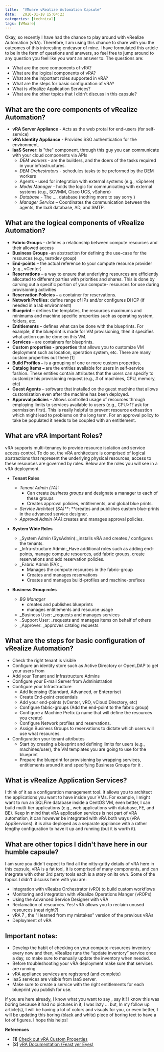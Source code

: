 ```yaml
---
title:  "VMware vRealize Automation Capsule"
date:   2016-01-18 15:04:23
categories: [technical]
tags: [VMware]
---
```

Okay, so recently I have had the chance to play around with vRealize Automation (vRA). Therefore, I am using this chance to share with you the outcomes of this interesting endeavor of mine. I have formulated this article to be in the form of questions and answers, so feel free to jump around to any question you feel like you want an answer to. The questions are:

*   What are the core components of vRA?
*   What are the logical components of vRA?
*   What are the important roles supported in vRA?
*   What are the steps for basic configuration of vRA?
*   What is vRealize Application Services?
*   What are the other topics that I didn't discuss in this capsule?

## What are the core components of vRealize Automation?

*   **vRA Server Appliance** - Acts as the web protal for end-users (for self-service)
*   **vRA Identity Appliance** - Provides SSO authentication for the environment.
*   **IaaS Server**: is "the" component, through this guy you can communicate with your cloud components via APIs
    *   _DEM workers_ - are the builders, and the doers of the tasks required in your infrastructures.
    *   _DEM Orchestrators_ - schedules tasks to be preformed by the DEM workers
    *   Agents - used for integration with external systems (e.g., vSphere)
    *   _Model Manager_ - holds the logic for communicating with external systems (e.g., SCVMM, Cisco UCS, vSphere)
    *   _Database -_ The .... database (nothing more to say sorry )
    *   _Manager Service_ – Coordinates the communication between the agents, the IaaS database, AD, and SMTP.

## What are the logical components of vRealize Automation?

*   **Fabric Groups** – defines a relationship between compute resources and their allowed access
*   **Business Groups** -an abstraction for defining the use-case for the resources (e.g., test/dev  group)
*   **End-points** – the actual reference to your compute resource provider (e.g., vCenter)
*   **Reservations** – a way to ensure that underlying resources are efficiently allocated to different parties with priorities and shares. This is done by carving out a specific portion of your compute- resources for use during provisioning activities
*   **Reservation Policies –** a container for reservations.
*   **Network Profiles:** define range of IPs  and/or configures DHCP (if needed in a lab environment)
*   **Blueprint –** defines the templates, the resources maximums and minimums and machine specific properties such as operating system, folders, etc.
*   **Entitlements** – defines what can be done with the blueprints. For example, if the blueprint is made for VM provisioning, then it specifies what action can be done on this VM.
*   **Services** - are containers for blueprints.
*   **Custom properties - properties** that allows you to customize VM deployment such as location, operation system, etc. There are many custom properties out there [1]
*   **Build Profiles –** is a grouping of one or more custom properties.
*   **Catalog Items –** are the entities available for users in self-service fashion. These entities contain attributes that the users can specify to customize his provisioning request (e.g., # of machines, CPU, memory, etc)
*   **Guest Agents** – software that installed on the guest machine that allows customization even after the machine has been deployed.
*   **Approval policies** – Allows controlled usage of resources through employing limits to services available to users (e.g., CPU>1? ask for permission first). This is really helpful to prevent resource exhaustion which might lead to problems on the long term. For an approval policy to take be populated it needs to be coupled with an entitlement.

## What are vRA important Roles?

vRA supports multi-tenancy to provide resource isolation and service access control. To do so, the vRA architecture is comprised of logical abstractions that represent the underlying physical resources, access to these resources are governed by roles. Below are the roles you will see in a vRA deployment.

*   **Tenant Roles**
    *   _Tenant Admin (TA):_
        *   Can create _business groups_ and designate a manager to each of these groups
        *   Creates approval policies, entitlements, and global blue prints.
    *   _Service Architect (SA)_**: **creates and publishes custom blue-prints in the advanced service designer.
    *   _Approval Admin (AA)_:creates and manages approval policies.

*   **System Wide Roles**
    *   _System Admin (SysAdmin):_installs vRA and creates / configures the tenants.
    *   _Infra-structure Admin:_Have additional roles such as adding end-points, manage compute resources, add fabric groups, create reservations and add reservation policies.
    *   _Fabric Admin (FA): _
        *   Manages the compute resources in the fabric-group
        *   Creates and manages reservations
        *   Creates and manages build-profiles and machine-prefixes

*   **Business Group roles**
    *   _BG Manager_
        *   creates and publishes blueprints
        *   manages entitlements and resource usage
    *   _Business User: _requests and manages services
    *   _Support User:  _requests and manages items on behalf of others
    *   _Approver: _approves catalog requests

## What are the steps for basic configuration of vRealize Automation?

*   Check the right tenant is visible
*   Configure an identity store such as Active Directory or OpenLDAP  to get your users from
*   Add your Tenant and Infrastructure Admins
*   Configure your E-mail Server from Administration
*   Configure your Infrastructure
    *   Add licensing (Standard, Advanced, or Enterprise)
    *   Create End-point credentials
    *   Add your end-points (vCenter, vRO, vCloud Directory, etc)
    *   Configure fabric-groups (Add the end-point to the fabric group)
    *   Configure a Machine Prefix (a name that will define the resources you create)
    *   Configure Network profiles and reservations.
    *   Assign Business Groups to reservations to dictate which users will use what resources.
*   Configuration your tenant attributes
    *   Start by creating a blueprint and defining limits for users (e.g., machines/user), the VM templates you are going to use for the blueprint
    *   Prepare the blueprint for provisioning by wrapping services, entitlements around it and specifying Business Groups for it .

## What is vRealize Application Services?

I think of it as a configuration management tool. It allows you to architect the applications you want to have inside your VMs. For example, I might want to run an SQLFire database inside a CentOS VM, even better, I can build mutli-tier applications (e.g., web applications with database, FE, and BE). Keep in mind that vRA application services is not part of vRA automation, it can however be integrated with vRA both ways (vRA AppServices). it is also deployed as a separate appliance with a rather lengthy configuration to have it up and running (but it is worth it).

## What are other topics I didn't have here in our humble capsule?

I am sure you didn't expect to find all the nitty-gritty details of vRA here in this capsule, vRA is a fat tool, it is comprised of many components, and can integrate with other 3rd party tools each is a story on its own.  Some of the topics I didn't discuss here with you are:

*   Integration with vReaize Orchestrator (vRO) to build custom workflows
*   Monitoring and integration with vRealize Operations Manger (vROPs)
*   Using the Advanced Service Designer with vRA
*   Reclamation of resources. Yes! vRA allows you to reclaim unused resources (neat right?)
*   vRA 7 , the "I learned from my mistakes" version of the previous vRAs
*   Deployment of vRA

## Important notes:

*   Develop the habit of checking on your compute-resources inventory every now and then, vRealize runs the “update  inventory” service once a day, so make sure to manually update the inventory when needed.
*   Before troubleshooting your vRA deployment make sure that services are running
*   vRA appliance services are registered (and complete)
*   IaaS services are visible from IaaS server.
*   Make sure to create a service with the right entitlements for each blueprint you publish for use.

If you are here already, I know what you want to say , say it!! I know this was boring because it had no pictures in it, I was lazy ... but, In my follow up article(s), I will be having a lot of colors and visuals for you, or even better, I will be updating this boring (black and white) piece of boring text to have a lot of figures. I hope this helps!

**References**

- **[1]** [Check out vRA Custom Properties](http://pubs.vmware.com/vra-62/topic/com.vmware.ICbase/PDF/vrealize-automation-62-custom-properties.pdf)
- **[2]** [vRA Documentation (Feast yer Eyes)](https://www.vmware.com/support/pubs/vrealize-automation-pubs.html)

